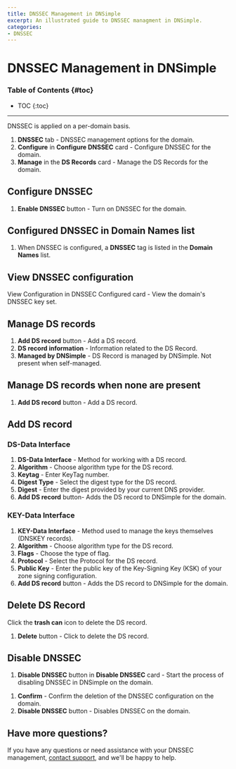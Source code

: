 ```yaml
---
title: DNSSEC Management in DNSimple
excerpt: An illustrated guide to DNSSEC managment in DNSimple.
categories:
- DNSSEC
---
```


# DNSSEC Management in DNSimple

### Table of Contents {#toc}
* TOC
 {:toc}
---

DNSSEC is applied on a per-domain basis. 

 <!--- needs screenshot -->
 
1. **DNSSEC** tab - DNSSEC management options for the domain.
1. **Configure** in **Configure DNSSEC** card - Configure DNSSEC for the domain. 
1. **Manage** in the **DS Records** card - Manage the DS Records for the domain. 

## Configure DNSSEC

<!--- needs screenshot -->

1. **Enable DNSSEC** button - Turn on DNSSEC for the domain.

## Configured DNSSEC in Domain Names list

<!--- needs screenshot -->

1. When DNSSEC is configured, a **DNSSEC** tag is listed in the **Domain Names** list. 

## View DNSSEC configuration

<!--- needs screenshot -->

View Configuration in DNSSEC Configured card - View the domain's DNSSEC key set.

## Manage DS records

<!--- needs screenshot -->

1. **Add DS record** button - Add a DS record.
1. **DS record information** - Information related to the DS Record.
1. **Managed by DNSimple** - DS Record is managed by DNSimple. Not present when self-managed.

## Manage DS records when none are present

<!--- needs screenshot -->

1. **Add DS record** button - Add a DS record.

## Add DS record

### DS-Data Interface

<!--- needs screenshot -->

1. **DS-Data Interface** - Method for working with a DS record.
1. **Algorithm** - Choose algorithm type for the DS record.
1. **Keytag** - Enter KeyTag number.
1. **Digest Type** - Select the digest type for the DS record.
1. **Digest** - Enter the digest provided by your current DNS provider.
1. **Add DS record** button- Adds the DS record to DNSimple for the domain. 

### KEY-Data Interface

<!--- needs screenshot -->

1. **KEY-Data Interface** - Method used to manage the keys themselves (DNSKEY records).
1. **Algorithm** - Choose algorithm type for the DS record.
1. **Flags** - Choose the type of flag.
1. **Protocol** - Select the Protocol for the DS record.
1. **Public Key** - Enter the public key of the Key-Signing Key (KSK) of your zone signing configuration.
1. **Add DS record** button - Adds the DS record to DNSimple for the domain.

## Delete DS Record

<!--- needs screenshot -->

Click the **trash can** icon to delete the DS record. 

<!--- needs screenshot -->

1. **Delete** button - Click to delete the DS record.

## Disable DNSSEC

<!--- needs screenshot -->

1. **Disable DNSSEC** button in **Disable DNSSEC** card - Start the process of disabling DNSSEC in DNSimple on the domain. 

<!--- needs screenshot -->

1. **Confirm** - Confirm the deletion of the DNSSEC configuration on the domain.
1. **Disable DNSSEC** button - Disables DNSSEC on the domain. 

## Have more questions? 
If you have any questions or need assistance with your DNSSEC management, [contact support](https://dnsimple.com/feedback), and we'll be happy to help.
